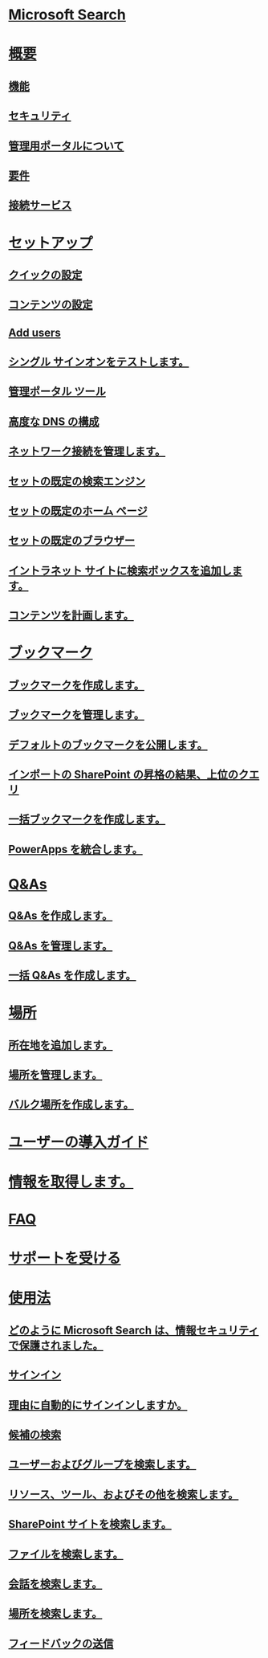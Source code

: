 # [Microsoft Search](microsoft-search.md)
# [概要](why-microsoft-search.md)
## [機能](features.md)
## [セキュリティ](security.md)
## [管理用ポータルについて](about-the-admin-portal.md)
## [要件](requirements.md)
## [接続サービス](connected-services.md)
# [セットアップ](set-up-microsoft-search.md)
## [クイックの設定](quick-set-up.md)
## [コンテンツの設定](content-settings.md)
## [Add users](add-users.md)
## [シングル サインオンをテストします。](test-single-sign-on.md)
## [管理ポータル ツール](admin-portal-tools.md)
## [高度な DNS の構成](advanced-dns-configuration.md)
## [ネットワーク接続を管理します。](manage-network-connections.md)
## [セットの既定の検索エンジン](set-default-search-engine.md)
## [セットの既定のホーム ページ](set-default-homepage.md)
## [セットの既定のブラウザー](set-default-browser.md)
## [イントラネット サイトに検索ボックスを追加します。](add-a-search-box-to-your-intranet-site.md)
## [コンテンツを計画します。](plan-your-content.md)
# [ブックマーク](create-and-manage-bookmarks.md)
## [ブックマークを作成します。](create-bookmarks.md)
## [ブックマークを管理します。](manage-bookmarks.md)
## [デフォルトのブックマークを公開します。](publish-default-bookmarks.md)
## [インポートの SharePoint の昇格の結果、上位のクエリ](import-sharepoint-promoted-results-and-top-queries.md)
## [一括ブックマークを作成します。](bulk-create-bookmarks.md)
## [PowerApps を統合します。](integrate-powerapps.md)
# [Q&As](create-and-manage-qas.md)
## [Q&As を作成します。](create-qas.md)
## [Q&As を管理します。](manage-qas.md)
## [一括 Q&As を作成します。](bulk-create-qas.md)
# [場所](locations.md)
## [所在地を追加します。](add-a-location.md)
## [場所を管理します。](manage-locations.md)
## [バルク場所を作成します。](bulk-create-locations.md)
# [ユーザーの導入ガイド](user-adoption-guide.md)
# [情報を取得します。](get-insights.md)
# [FAQ](faqs.md)
# [サポートを受ける](get-support.md)
# [使用法](use/about-microsoft-search.md)
## [どのように Microsoft Search は、情報セキュリティで保護されました。](use/how-microsoft-search-keeps-your-info-secure.md)
## [サインイン](use/sign-in.md)
## [理由に自動的にサインインしますか。](use/why-am-i-automatically-signed-in.md)
## [候補の検索](use/suggested-searches.md)
## [ユーザーおよびグループを検索します。](use/find-people-and-groups.md)
## [リソース、ツール、およびその他を検索します。](use/find-resources-tools-and-more.md)
## [SharePoint サイトを検索します。](use/find-sharepoint-sites.md)
## [ファイルを検索します。](use/find-files.md)
## [会話を検索します。](use/find-conversations.md)
## [場所を検索します。](use/find-locations.md)
## [フィードバックの送信](use/send-feedback.md)